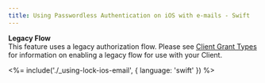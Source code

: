 ```yaml
---
title: Using Passwordless Authentication on iOS with e-mails - Swift
---
```


<div class="alert alert-info">
  <strong>Legacy Flow</strong>
  </br>This feature uses a legacy authorization flow. Please see <a href="/clients/grant-types/client-grant-types">Client Grant Types</a> for information on enabling a legacy flow for use with your Client.
</div>

<%= include('./_using-lock-ios-email', { language: 'swift' }) %>
